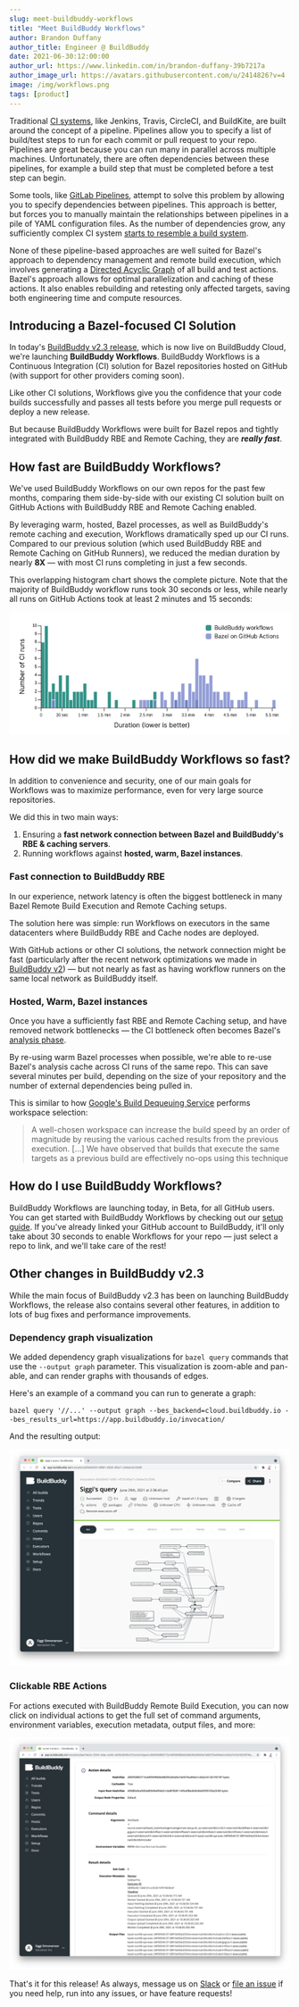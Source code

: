 ```yaml
---
slug: meet-buildbuddy-workflows
title: "Meet BuildBuddy Workflows"
author: Brandon Duffany
author_title: Engineer @ BuildBuddy
date: 2021-06-30:12:00:00
author_url: https://www.linkedin.com/in/brandon-duffany-39b7217a
author_image_url: https://avatars.githubusercontent.com/u/2414826?v=4
image: /img/workflows.png
tags: [product]
---
```


Traditional [CI systems](https://en.wikipedia.org/wiki/Continuous_integration), like Jenkins, Travis, CircleCI, and BuildKite, are built around the concept of a pipeline. Pipelines allow you to specify a list of build/test steps to run for each commit or pull request to your repo. Pipelines are great because you can run many in parallel across multiple machines. Unfortunately, there are often dependencies between these pipelines, for example a build step that must be completed before a test step can begin.

Some tools, like [GitLab Pipelines](https://docs.gitlab.com/ee/ci/pipelines/), attempt to solve this problem by allowing you to specify dependencies between pipelines. This approach is better, but forces you to manually maintain the relationships between pipelines in a pile of YAML configuration files. As the number of dependencies grow, any sufficiently complex CI system [starts to resemble a build system](https://gregoryszorc.com/blog/2021/04/07/modern-ci-is-too-complex-and-misdirected/).

None of these pipeline-based approaches are well suited for Bazel's approach to dependency management and remote build execution, which involves generating a [Directed Acyclic Graph](https://en.wikipedia.org/wiki/Directed_acyclic_graph) of all build and test actions. Bazel's approach allows for optimal parallelization and caching of these actions. It also enables rebuilding and retesting only affected targets, saving both engineering time and compute resources.

## Introducing a Bazel-focused CI Solution

In today's [BuildBuddy v2.3 release](https://github.com/buildbuddy-io/buildbuddy/releases/tag/v2.3.0), which is now live on BuildBuddy Cloud, we're launching **BuildBuddy Workflows**. BuildBuddy Workflows is a Continuous Integration (CI) solution for Bazel repositories hosted on GitHub (with support for other providers coming soon).

Like other CI solutions, Workflows give you the confidence that your code
builds successfully and passes all tests before you merge pull requests or
deploy a new release.

But because BuildBuddy Workflows were built for Bazel repos and tightly
integrated with BuildBuddy RBE and Remote Caching, they are **_really fast_**.

## How fast are BuildBuddy Workflows?

We've used BuildBuddy Workflows on our own repos for the past few
months, comparing them side-by-side with our existing CI solution built on GitHub Actions with BuildBuddy RBE and Remote Caching enabled.

By leveraging warm, hosted, Bazel processes, as well as BuildBuddy's
remote caching and execution, Workflows dramatically sped up our CI runs.
Compared to our previous solution (which used BuildBuddy RBE and Remote Caching on GitHub Runners), we reduced the median duration by nearly **8X** &mdash; with most CI runs completing in just a few seconds.

This overlapping histogram chart shows the complete picture. Note that
the majority of BuildBuddy workflow runs took 30 seconds or less, while
nearly all runs on GitHub Actions took at least 2 minutes and 15 seconds:

![overlapping histogram comparing BuildBuddy and GitHub actions](images/workflows.png)

## How did we make BuildBuddy Workflows so fast?

In addition to convenience and security, one of our main goals for Workflows
was to maximize performance, even for very large source repositories.

We did this in two main ways:

1. Ensuring a **fast network connection between Bazel and BuildBuddy's RBE & caching servers**.
2. Running workflows against **hosted, warm, Bazel instances**.

### Fast connection to BuildBuddy RBE

In our experience, network latency is often the biggest bottleneck in many Bazel Remote Build Execution and Remote Caching setups.

The solution here was simple: run Workflows on executors in the same datacenters where BuildBuddy RBE and Cache nodes are deployed.

With GitHub actions or other CI solutions, the network connection might
be fast (particularly after the recent network optimizations we made in
[BuildBuddy v2](/blog/introducing-buildbuddy-v2)) &mdash; but not nearly as fast
as having workflow runners on the same local network as BuildBuddy
itself.

### Hosted, Warm, Bazel instances

Once you have a sufficiently fast RBE and Remote Caching setup, and have removed network bottlenecks &mdash; the CI bottleneck often becomes Bazel's [analysis phase](https://docs.bazel.build/versions/main/glossary.html#analysis-phase).

By re-using warm Bazel processes when possible, we're able to re-use Bazel's analysis cache across CI runs of the same repo. This can save several minutes per build, depending on the size of your repository and the number of external dependencies being pulled in.

This is similar to how [Google's Build Dequeuing Service](https://dl.acm.org/doi/pdf/10.1145/3395363.3397371) performs workspace selection:

> A well-chosen workspace can increase the build speed by an
> order of magnitude by reusing the various cached results from the
> previous execution. [...] We have observed that builds that execute the same targets as a previous
> build are effectively no-ops using this technique

## How do I use BuildBuddy Workflows?

BuildBuddy Workflows are launching today, in Beta, for all GitHub users. You can get started with BuildBuddy Workflows by checking out our [setup guide](https://docs.buildbuddy.io/docs/workflows-setup/).
If you've already linked your GitHub account to BuildBuddy, it'll only take
about 30 seconds to enable Workflows for your repo &mdash; just select a repo
to link, and we'll take care of the rest!

## Other changes in BuildBuddy v2.3

While the main focus of BuildBuddy v2.3 has been on launching BuildBuddy Workflows, the release also contains several other features, in addition to lots of bug fixes and performance improvements.

### Dependency graph visualization

We added dependency graph visualizations for `bazel query` commands that use the `--output graph` parameter. This visualization is zoom-able and pan-able, and can render graphs with thousands of edges.

Here's an example of a command you can run to generate a graph:

```
bazel query '//...' --output graph --bes_backend=cloud.buildbuddy.io --bes_results_url=https://app.buildbuddy.io/invocation/
```

And the resulting output:

![Bazel query dependency graph visualization](images/query_graph.png)

### Clickable RBE Actions

For actions executed with BuildBuddy Remote Build Execution, you can now click on individual actions to get the full set of command arguments, environment variables, execution metadata, output files, and more:

![RBE actions view](images/clickable_rbe_actions.png)

That's it for this release! As always, message us on [Slack](https://buildbuddy.slack.com) or
[file an issue](https://github.com/buildbuddy-io/buildbuddy/issues/new)
if you need help, run into any issues, or have feature requests!
